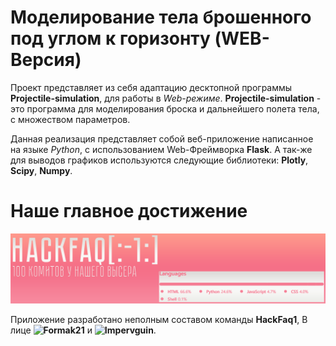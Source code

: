 # Моделирование тела брошенного под углом к горизонту (WEB-Версия)

Проект представляет из себя адаптацию десктопной программы **Projectile-simulation**, для работы в *Web-режиме*.
**Projectile-simulation** - это программа для моделирования броска и дальнейшего полета тела, с множеством параметров.

Данная реализация представляет собой веб-приложение написанное на языке *Python*, с использованием Web-Фреймворка **Flask**.
А так-же для выводов графиков используются следующие библиотеки: **Plotly**, **Scipy**, **Numpy**.

# Наше главное достижение
![](/One_Hundred_Commit.png)

Приложение разработано неполным составом команды **HackFaq1**, В лице **![Formak21](https://github.com/Formak21)** и **![Impervguin](https://github.com/Impervguin)**. 
